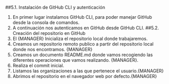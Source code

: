 ##5.1. Instalación de GitHub CLI y autenticación 
1. En primer lugar instalamos GitHub CLI, para poder manejar GitHub desde la consola de 
comandos. 
2. A continuación nos autenticamos en GitHub desde GitHub CLI. 
##5.2. Creación del repositorio en GitHub 
3. El {MANAGER} Inicializa el repositorio local donde trabajaremos. 
4. Creamos un repositorio remoto publico a partir del repositorio local donde nos 
encontramos. {MANAGER} 
5. Creamos un documento README.md donde vamos recogiendo las diferentes 
operaciones que vamos realizando. {MANAGER}. 
6. Realiza el commit inicial. 
7. Listamos las organizaciones a las que pertenece el usuario.{MANAGER} 
8. Abrimos el repositorio en el navegador web por defecto.{MANAGER} 
